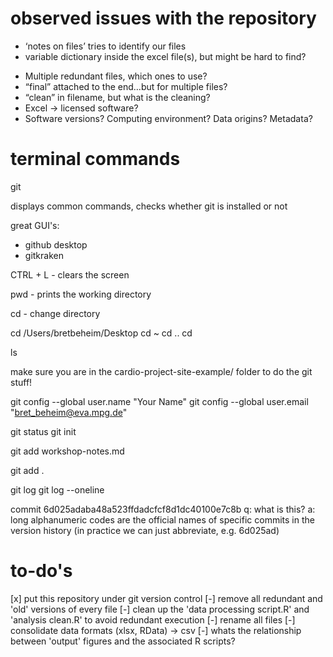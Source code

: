 
# observed issues with the repository

+ ‘notes on files’ tries to identify our files
+ variable dictionary inside the excel file(s), but might be hard to find?

- Multiple redundant files, which ones to use?
- “final” attached to the end…but for multiple files?
- “clean” in filename, but what is the cleaning?
- Excel -> licensed software?
- Software versions? Computing environment? Data origins? Metadata?

# terminal commands

git

displays common commands, checks whether git is installed or not

great GUI's:
- github desktop
- gitkraken

CTRL + L - clears the screen

pwd - prints the working directory

cd - change directory

cd /Users/bretbeheim/Desktop
cd ~
cd ..
cd 

ls

make sure you are in the cardio-project-site-example/ folder to do the git stuff!

git config --global user.name "Your Name"
git config --global user.email "bret_beheim@eva.mpg.de"

git status
git init

git add workshop-notes.md

git add .

git log
git log --oneline

commit 6d025adaba48a523ffdadcfcf8d1dc40100e7c8b
q: what is this?
a: long alphanumeric codes are the official names of specific commits in the version history (in practice we can just abbreviate, e.g. 6d025ad)


# to-do's

[x] put this repository under git version control
[-] remove all redundant and 'old' versions of every file
[-] clean up the 'data processing script.R' and 'analysis clean.R' to avoid redundant execution
[-] rename all files
[-] consolidate data formats (xlsx, RData) -> csv
[-] whats the relationship between 'output' figures and the associated R scripts?

